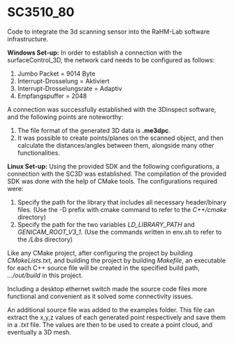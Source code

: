 # SC3510_80
Code to integrate the 3d scanning sensor into the RaHM-Lab software infrastructure.

**Windows Set-up:**
In order to establish a connection with the surfaceControl_3D, the network card needs to be configured as follows:
1) Jumbo Packet = 9014 Byte
2) Interrupt-Drosselung = Aktiviert
3) Interrupt-Drosselungsrate =  Adaptiv
4) Empfangspuffer = 2048

A connection was successfully established with the 3Dinspect software, and the following points are noteworthy:
1) The file format of the generated 3D data is **.me3dpc**.
2) It was possible to create points/planes on the scanned object, and then calculate the distances/angles between them, alongside many other functionalities. 


**Linux Set-up:**
Using the provided SDK and the following configurations, a connection with the SC3D was established. The compilation of the provided SDK was done with the help of CMake tools. The configurations required were:

  1) Specify the path for the library that includes all necessary header/binary files. (Use the -D prefix with cmake command to refer to the _C++/cmake_        directory)
  2) Specify the path for the two variables _LD_LIBRARY_PATH_ and _GENICAM_ROOT_V3_1_. (Use the commands written in env.sh to refer to the _/Libs_              directory)

Like any CMake project, after configuring the project by building _CMakeLists.txt_, and building the project by building _Makefile_, an executable for each C++ source file will be created in the specified build path, _.../out/build_ in this project.

Including a desktop ethernet switch made the source code files more functional and convenient as it solved some connectivity issues.  

An additional source file was added to the examples folder. This file can extract the x,y,z values of each generated point respectively and save them in a _.txt_ file. The values are then to be used to create a point cloud, and eventually a 3D mesh.
